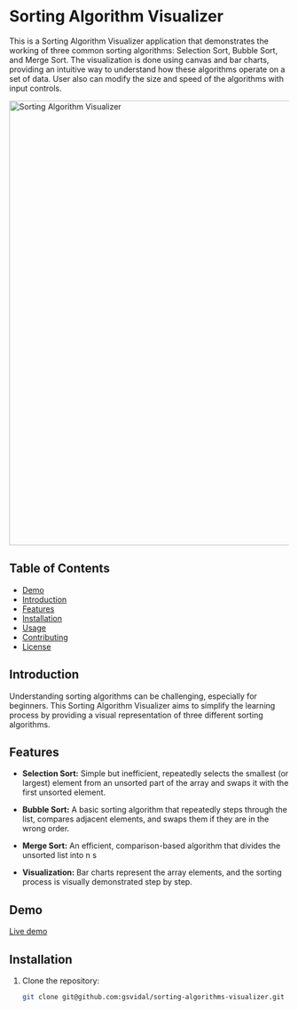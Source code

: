 # Sorting Algorithm Visualizer

This is a Sorting Algorithm Visualizer application that demonstrates the working of three common sorting algorithms: Selection Sort, Bubble Sort, and Merge Sort. The visualization is done using canvas and bar charts, providing an intuitive way to understand how these algorithms operate on a set of data. User also can modify the size and speed of the algorithms with input controls.

<a href="https://sorting-algorithms-visualizer.onrender.com/" >
<img src="https://i.postimg.cc/MpCn5r8Z/sorting-algorithms.gif" width="800" alt="Sorting Algorithm Visualizer">
</a>

## Table of Contents

- [Demo](#demo)
- [Introduction](#introduction)
- [Features](#features)
- [Installation](#installation)
- [Usage](#usage)
- [Contributing](#contributing)
- [License](#license)

## Introduction

Understanding sorting algorithms can be challenging, especially for beginners. This Sorting Algorithm Visualizer aims to simplify the learning process by providing a visual representation of three different sorting algorithms.

## Features

- **Selection Sort:** Simple but inefficient, repeatedly selects the smallest (or largest) element from an unsorted part of the array and swaps it with the first unsorted element.

- **Bubble Sort:** A basic sorting algorithm that repeatedly steps through the list, compares adjacent elements, and swaps them if they are in the wrong order.

- **Merge Sort:** An efficient, comparison-based algorithm that divides the unsorted list into n s

- **Visualization:** Bar charts represent the array elements, and the sorting process is visually demonstrated step by step.

## Demo

[Live demo](https://sorting-algorithms-visualizer.onrender.com/)

## Installation

1. Clone the repository:
   ```bash
   git clone git@github.com:gsvidal/sorting-algorithms-visualizer.git
   ```
